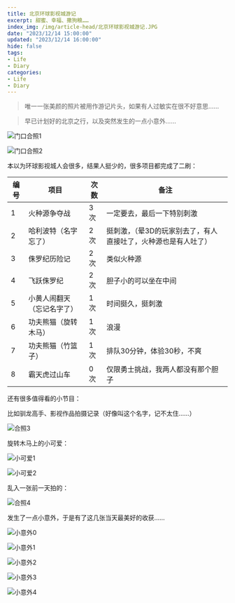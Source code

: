 ```yaml
---
title: 北京环球影视城游记
excerpt: 甜蜜、幸福、撒狗粮……
index_img: /img/article-head/北京环球影视城游记.JPG
date: "2023/12/14 15:00:00"
updated: "2023/12/14 16:00:00"
hide: false
tags:
- Life
- Diary
categories:
- Life
- Diary
---
```


> 唯一一张美颜的照片被用作游记片头，如果有人过敏实在很不好意思……

> 早已计划好的北京之行，以及突然发生的一点小意外……

![门口合照1](/img/article/北京环球影视城游记/合照1.JPG)

![门口合照2](/img/article/北京环球影视城游记/合照3.JPEG)

本以为环球影视城人会很多，结果人挺少的，很多项目都完成了二刷：

| 编号 | 项目 | 次数 | 备注 | 
| - | - | - | - |
1 | 火种源争夺战 | 3次 | 一定要去，最后一下特别刺激
2 | 哈利波特（名字忘了） | 2次 | 挺刺激，（晕3D的玩家别去了，有人直接吐了，火种源也是有人吐了）
3 | 侏罗纪历险记 | 2次 | 类似火种源
4 | 飞跃侏罗纪 | 2次 | 胆子小的可以坐在中间
5 | 小黄人闹翻天（忘记名字了） | 1 次 | 时间挺久，挺刺激
6 | 功夫熊猫（旋转木马） | 1 次 | 浪漫
7 | 功夫熊猫（竹篮子） | 1 次 | 排队30分钟，体验30秒，不爽
8 | 霸天虎过山车 | 0 次 | 仅限勇士挑战，我两人都没有那个胆子

还有很多值得看的小节目：

比如驯龙高手、影视作品拍摄记录（好像叫这个名字，记不太住……）

![合照3](/img/article/北京环球影视城游记/合照2.JPEG)

旋转木马上的小可爱：

![小可爱1](/img/article/北京环球影视城游记/小可爱1.JPEG)

![小可爱2](/img/article/北京环球影视城游记/小可爱2.JPEG)

乱入一张前一天拍的：

![合照4](/img/article/北京环球影视城游记/合照3.JPG)

发生了一点小意外，于是有了这几张当天最美好的收获……

![小意外0](/img/article/北京环球影视城游记/小意外0.JPEG)

![小意外1](/img/article/北京环球影视城游记/小意外1.JPEG)

![小意外2](/img/article/北京环球影视城游记/小意外2.JPEG)

![小意外3](/img/article/北京环球影视城游记/小意外3.JPEG)

![小意外4](/img/article/北京环球影视城游记/小意外4.JPEG)


